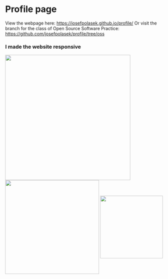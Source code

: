 # Profile page

View the webpage here: https://josefpolasek.github.io/profile/
Or visit the branch for the class of Open Source Software Practice: https://github.com/josefpolasek/profile/tree/oss

### I made the website responsive
<img src="https://user-images.githubusercontent.com/90244904/144749710-d8320dd9-0da3-4faf-9e9e-cd48c9fc139b.png" height="400" align="center" /> 
<img src="https://user-images.githubusercontent.com/90244904/144749713-4f93f54d-aa4b-496c-a047-87ae02bc43b1.png" width="300" align="center"/> 
<img src="https://user-images.githubusercontent.com/90244904/144749716-c3c8a9d9-6f1d-415a-8cbe-1ad9b91e296b.png" width="200" align="center"/> 
